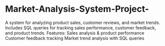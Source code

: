 # Market-Analysis-System-Project-
A system for analyzing product sales, customer reviews, and market trends. Includes SQL queries for tracking sales performance, customer feedback, and product trends.  Features:  Sales analysis &amp; product performance  Customer feedback tracking  Market trend analysis with SQL queries
